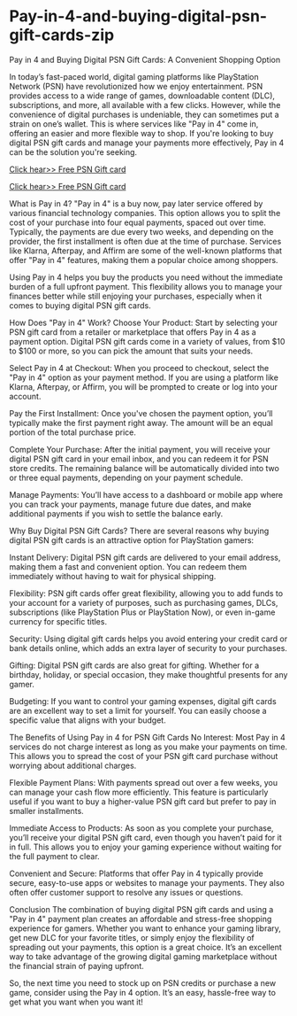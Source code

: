 # Pay-in-4-and-buying-digital-psn-gift-cards-zip
Pay in 4 and Buying Digital PSN Gift Cards: A Convenient Shopping Option

In today’s fast-paced world, digital gaming platforms like PlayStation Network (PSN) have revolutionized how we enjoy entertainment. PSN provides access to a wide range of games, downloadable content (DLC), subscriptions, and more, all available with a few clicks. However, while the convenience of digital purchases is undeniable, they can sometimes put a strain on one’s wallet. This is where services like "Pay in 4" come in, offering an easier and more flexible way to shop. If you're looking to buy digital PSN gift cards and manage your payments more effectively, Pay in 4 can be the solution you're seeking.


[Click hear>> Free PSN Gift card](https://ndoffer.com/pgcg/)

[Click hear>> Free PSN Gift card](https://ndoffer.com/pgcg/)


What is Pay in 4?
"Pay in 4" is a buy now, pay later service offered by various financial technology companies. This option allows you to split the cost of your purchase into four equal payments, spaced out over time. Typically, the payments are due every two weeks, and depending on the provider, the first installment is often due at the time of purchase. Services like Klarna, Afterpay, and Affirm are some of the well-known platforms that offer "Pay in 4" features, making them a popular choice among shoppers.

Using Pay in 4 helps you buy the products you need without the immediate burden of a full upfront payment. This flexibility allows you to manage your finances better while still enjoying your purchases, especially when it comes to buying digital PSN gift cards.

How Does "Pay in 4" Work?
Choose Your Product: Start by selecting your PSN gift card from a retailer or marketplace that offers Pay in 4 as a payment option. Digital PSN gift cards come in a variety of values, from $10 to $100 or more, so you can pick the amount that suits your needs.

Select Pay in 4 at Checkout: When you proceed to checkout, select the "Pay in 4" option as your payment method. If you are using a platform like Klarna, Afterpay, or Affirm, you will be prompted to create or log into your account.

Pay the First Installment: Once you've chosen the payment option, you’ll typically make the first payment right away. The amount will be an equal portion of the total purchase price.

Complete Your Purchase: After the initial payment, you will receive your digital PSN gift card in your email inbox, and you can redeem it for PSN store credits. The remaining balance will be automatically divided into two or three equal payments, depending on your payment schedule.

Manage Payments: You’ll have access to a dashboard or mobile app where you can track your payments, manage future due dates, and make additional payments if you wish to settle the balance early.

Why Buy Digital PSN Gift Cards?
There are several reasons why buying digital PSN gift cards is an attractive option for PlayStation gamers:

Instant Delivery: Digital PSN gift cards are delivered to your email address, making them a fast and convenient option. You can redeem them immediately without having to wait for physical shipping.

Flexibility: PSN gift cards offer great flexibility, allowing you to add funds to your account for a variety of purposes, such as purchasing games, DLCs, subscriptions (like PlayStation Plus or PlayStation Now), or even in-game currency for specific titles.

Security: Using digital gift cards helps you avoid entering your credit card or bank details online, which adds an extra layer of security to your purchases.

Gifting: Digital PSN gift cards are also great for gifting. Whether for a birthday, holiday, or special occasion, they make thoughtful presents for any gamer.

Budgeting: If you want to control your gaming expenses, digital gift cards are an excellent way to set a limit for yourself. You can easily choose a specific value that aligns with your budget.

The Benefits of Using Pay in 4 for PSN Gift Cards
No Interest: Most Pay in 4 services do not charge interest as long as you make your payments on time. This allows you to spread the cost of your PSN gift card purchase without worrying about additional charges.

Flexible Payment Plans: With payments spread out over a few weeks, you can manage your cash flow more efficiently. This feature is particularly useful if you want to buy a higher-value PSN gift card but prefer to pay in smaller installments.

Immediate Access to Products: As soon as you complete your purchase, you’ll receive your digital PSN gift card, even though you haven’t paid for it in full. This allows you to enjoy your gaming experience without waiting for the full payment to clear.

Convenient and Secure: Platforms that offer Pay in 4 typically provide secure, easy-to-use apps or websites to manage your payments. They also often offer customer support to resolve any issues or questions.

Conclusion
The combination of buying digital PSN gift cards and using a "Pay in 4" payment plan creates an affordable and stress-free shopping experience for gamers. Whether you want to enhance your gaming library, get new DLC for your favorite titles, or simply enjoy the flexibility of spreading out your payments, this option is a great choice. It’s an excellent way to take advantage of the growing digital gaming marketplace without the financial strain of paying upfront.

So, the next time you need to stock up on PSN credits or purchase a new game, consider using the Pay in 4 option. It’s an easy, hassle-free way to get what you want when you want it!



